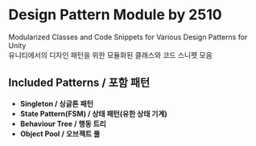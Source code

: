 # Design Pattern Module by 2510

Modularized Classes and Code Snippets for Various Design Patterns for Unity\
유니티에서의 디자인 패턴을 위한 모듈화된 클래스와 코드 스니펫 모음

## Included Patterns / 포함 패턴

- **Singleton / 싱글톤 패턴**
- **State Pattern(FSM) / 상태 패턴(유한 상태 기계)**
- **Behaviour Tree / 행동 트리**
- **Object Pool / 오브젝트 풀**
